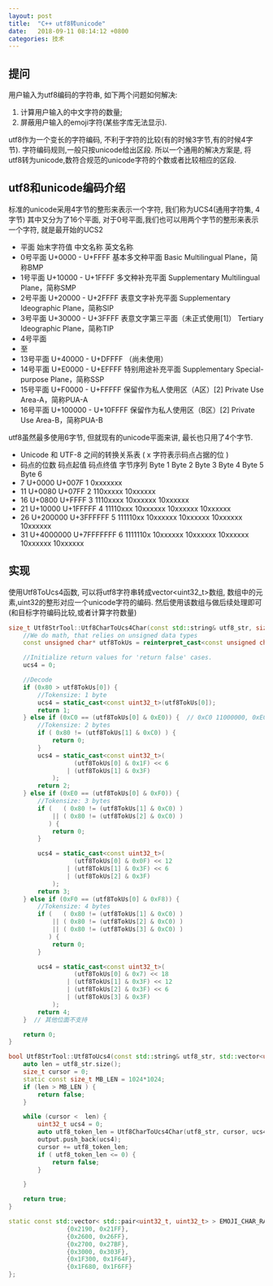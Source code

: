 ```yaml
---
layout: post
title:  "C++ utf8转unicode"
date:   2018-09-11 08:14:12 +0800
categories: 技术 
---
```


## 提问 
用户输入为utf8编码的字符串, 如下两个问题如何解决:
1. 计算用户输入的中文字符的数量; 
2. 屏蔽用户输入的emoji字符(某些字库无法显示). 

utf8作为一个变长的字符编码, 不利于字符的比较(有的时候3字节,有的时候4字节).
字符编码规则,一般只按unicode给出区段.
所以一个通用的解决方案是, 将utf8转为unicode,数符合规范的unicode字符的个数或者比较相应的区段.


## utf8和unicode编码介绍

标准的unicode采用4字节的整形来表示一个字符, 我们称为UCS4(通用字符集, 4字节)
其中又分为了16个平面, 对于0号平面,我们也可以用两个字节的整形来表示一个字符, 就是最开始的UCS2
* 平面  始末字符值   中文名称    英文名称
* 0号平面    U+0000 - U+FFFF 基本多文种平面 Basic Multilingual Plane，简称BMP
* 1号平面    U+10000 - U+1FFFF   多文种补充平面 Supplementary Multilingual Plane，简称SMP
* 2号平面    U+20000 - U+2FFFF   表意文字补充平面    Supplementary Ideographic Plane，简称SIP
* 3号平面    U+30000 - U+3FFFF   表意文字第三平面（未正式使用[1]）  Tertiary Ideographic Plane，简称TIP
* 4号平面
* 至
* 13号平面   U+40000 - U+DFFFF   （尚未使用）
* 14号平面   U+E0000 - U+EFFFF   特别用途补充平面    Supplementary Special-purpose Plane，简称SSP
* 15号平面   U+F0000 - U+FFFFF   保留作为私人使用区（A区）[2]    Private Use Area-A，简称PUA-A
* 16号平面   U+100000 - U+10FFFF 保留作为私人使用区（B区）[2]    Private Use Area-B，简称PUA-B
 
utf8虽然最多使用6字节, 但就现有的unicode平面来讲, 最长也只用了4个字节.
* Unicode 和 UTF-8 之间的转换关系表 ( x 字符表示码点占据的位 )
* 码点的位数   码点起值    码点终值    字节序列    Byte 1  Byte 2  Byte 3  Byte 4  Byte 5  Byte 6
*  7 U+0000  U+007F  1   0xxxxxxx
* 11  U+0080  U+07FF  2   110xxxxx    10xxxxxx
* 16  U+0800  U+FFFF  3   1110xxxx    10xxxxxx    10xxxxxx
* 21  U+10000 U+1FFFFF    4   11110xxx    10xxxxxx    10xxxxxx    10xxxxxx
* 26  U+200000    U+3FFFFFF   5   111110xx    10xxxxxx    10xxxxxx    10xxxxxx    10xxxxxx
* 31  U+4000000   U+7FFFFFFF  6   1111110x    10xxxxxx    10xxxxxx    10xxxxxx    10xxxxxx    10xxxxxx


## 实现 
使用Utf8ToUcs4函数, 可以将utf8字符串转成vector<uint32_t>数组, 数组中的元素,uint32的整形对应一个unicode字符的编码.  然后使用该数组与做后续处理即可(和目标字符编码比较,或者计算字符数量)
```  c++
size_t Utf8StrTool::Utf8CharToUcs4Char(const std::string& utf8_str, size_t cursor, uint32_t& ucs4) {
    //We do math, that relies on unsigned data types
    const unsigned char* utf8TokUs = reinterpret_cast<const unsigned char*>(&(utf8_str[cursor]));

    //Initialize return values for 'return false' cases.
    ucs4 = 0;

    //Decode
    if (0x80 > utf8TokUs[0]) {
        //Tokensize: 1 byte
        ucs4 = static_cast<const uint32_t>(utf8TokUs[0]);
        return 1;
    } else if (0xC0 == (utf8TokUs[0] & 0xE0)) {  // 0xC0 11000000, 0xE0 11100000
        //Tokensize: 2 bytes
        if ( 0x80 != (utf8TokUs[1] & 0xC0) ) {
            return 0;
        }
        ucs4 = static_cast<const uint32_t>(
                  (utf8TokUs[0] & 0x1F) << 6
                | (utf8TokUs[1] & 0x3F)
            );
        return 2;
    } else if (0xE0 == (utf8TokUs[0] & 0xF0)) {
        //Tokensize: 3 bytes
        if (   ( 0x80 != (utf8TokUs[1] & 0xC0) )
            || ( 0x80 != (utf8TokUs[2] & 0xC0) )
           ) {
            return 0;
        }

        ucs4 = static_cast<const uint32_t>(
                  (utf8TokUs[0] & 0x0F) << 12
                | (utf8TokUs[1] & 0x3F) << 6
                | (utf8TokUs[2] & 0x3F)
            );
        return 3;
    } else if (0xF0 == (utf8TokUs[0] & 0xF8)) {
        //Tokensize: 4 bytes
        if (   ( 0x80 != (utf8TokUs[1] & 0xC0) )
            || ( 0x80 != (utf8TokUs[2] & 0xC0) )
            || ( 0x80 != (utf8TokUs[3] & 0xC0) )
           ) {
            return 0;
        }

        ucs4 = static_cast<const uint32_t>(
                  (utf8TokUs[0] & 0x7) << 18
                | (utf8TokUs[1] & 0x3F) << 12
                | (utf8TokUs[2] & 0x3F) << 6
                | (utf8TokUs[3] & 0x3F)
            );
        return 4;
    }  // 其他位面不支持

    return 0;
}

bool Utf8StrTool::Utf8ToUcs4(const std::string& utf8_str, std::vector<uint32_t>& output) {
    auto len = utf8_str.size();
    size_t cursor = 0;
    static const size_t MB_LEN = 1024*1024;
    if (len > MB_LEN ) {
        return false;
    }

    while (cursor <  len) {
        uint32_t ucs4 = 0;
        auto utf8_token_len = Utf8CharToUcs4Char(utf8_str, cursor, ucs4);
        output.push_back(ucs4);
        cursor += utf8_token_len;
        if ( utf8_token_len <= 0) {
            return false;
        }

    }

    return true;
}

static const std::vector< std::pair<uint32_t, uint32_t> > EMOJI_CHAR_RANGE_VEC = {
                {0x2190, 0x21FF},
                {0x2600, 0x26FF},
                {0x2700, 0x27BF},
                {0x3000, 0x303F},
                {0x1F300, 0x1F64F},
                {0x1F680, 0x1F6FF}
};

```
